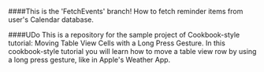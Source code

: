 ####This is the 'FetchEvents' branch!
How to fetch reminder items from user's Calendar database.

####UDo
This is a repository for the sample project of Cookbook-style tutorial: Moving Table View Cells with a Long Press Gesture. In this cookbook-style tutorial you will learn how to move a table view row by using a long press gesture, like in Apple's Weather App.
